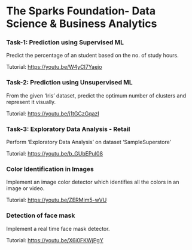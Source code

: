 # **The Sparks Foundation- Data Science & Business Analytics**

### Task-1: Prediction using Supervised ML

Predict the percentage of an student based on the no. of study hours.

Tutorial: https://youtu.be/W4yCI7Yaejo

### Task-2: Prediction using Unsupervised ML

From the given ‘Iris’ dataset, predict the optimum number of clusters
and represent it visually.

Tutorial: https://youtu.be/j1tGCzGqazI

### Task-3: Exploratory Data Analysis - Retail

Perform ‘Exploratory Data Analysis’ on dataset ‘SampleSuperstore’

Tutorial: https://youtu.be/b_GUbEPuI08

### Color Identification in Images

Implement an image color detector which identifies all the colors in an
image or video.

Tutorial: https://youtu.be/ZERMim5-wVU

### Detection of face mask

Implement a real time face mask detector.

Tutorial: https://youtu.be/X6i0FKWjPgY
